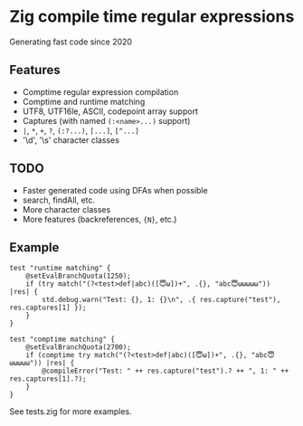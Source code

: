 # Zig compile time regular expressions
Generating fast code since 2020

## Features
- Comptime regular expression compilation
- Comptime and runtime matching
- UTF8, UTF16le, ASCII, codepoint array support
- Captures (with named `(:<name>...)` support)
- `|`, `*`, `+`, `?`, `(:?...)`, `[...]`, `[^...]`
- '\d', '\s' character classes

## TODO
- Faster generated code using DFAs when possible
- search, findAll, etc.
- More character classes
- More features (backreferences, `{N}`, etc.)

## Example

```zig
test "runtime matching" {
    @setEvalBranchQuota(1250);
    if (try match("(?<test>def|abc)([😇ω])+", .{}, "abc😇ωωωωω")) |res| {
        std.debug.warn("Test: {}, 1: {}\n", .{ res.capture("test"), res.captures[1] });
    }
}

test "comptime matching" {
    @setEvalBranchQuota(2700);
    if (comptime try match("(?<test>def|abc)([😇ω])+", .{}, "abc😇ωωωωω")) |res| {
        @compileError("Test: " ++ res.capture("test").? ++ ", 1: " ++ res.captures[1].?);
    }
}
```

See tests.zig for more examples.
